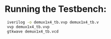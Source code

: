# Running the Testbench: 
```bash
 iverilog -o demux1x4_tb.vvp demux1x4_tb.v
 vvp demux1x4_tb.vvp
 gtkwave demux1x4_tb.vcd
```